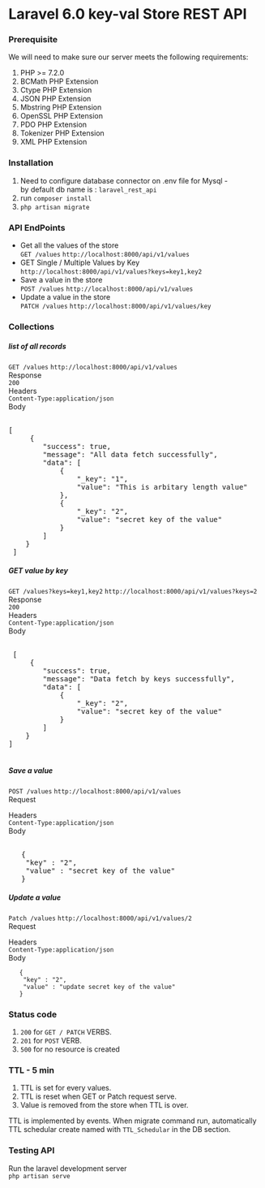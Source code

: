 # Laravel 6.0 key-val Store REST API


### Prerequisite
We will need to make sure our server meets the following requirements:
1. PHP >= 7.2.0
2. BCMath PHP Extension
3. Ctype PHP Extension
4. JSON PHP Extension
5. Mbstring PHP Extension
6. OpenSSL PHP Extension
7. PDO PHP Extension
8. Tokenizer PHP Extension
9. XML PHP Extension




### Installation

1. Need to configure database connector on .env file for Mysql - <br>
  by default db name is : `laravel_rest_api`
2. run `composer install`
3. `php artisan migrate`

### API EndPoints

* Get all the values of the store <br> 
   `GET /values` `http://localhost:8000/api/v1/values`
* GET Single / Multiple Values by Key <br />
  `http://localhost:8000/api/v1/values?keys=key1,key2`
* Save a value in the store <br> 
`POST /values` `http://localhost:8000/api/v1/values`
* Update a value in the store  <br>
`PATCH /values` `http://localhost:8000/api/v1/values/key`


### Collections
 ##### list of all records
 
 `GET /values` `http://localhost:8000/api/v1/values` <br>
 Response <br>
  `200` <Br>
 Headers <br>
 `Content-Type:application/json` <br>
 Body <br>
<pre> 
[
     {
        "success": true,
        "message": "All data fetch successfully",
        "data": [
            {
                "_key": "1",
                "value": "This is arbitary length value"
            },
            {
                "_key": "2",
                "value": "secret key of the value"
            }
        ]
    }
 ] 
</pre>



##### GET value by key
 
 `GET /values?keys=key1,key2` `http://localhost:8000/api/v1/values?keys=2` <br>
 Response <br>
  `200` <Br>
 Headers <br>
 `Content-Type:application/json` <br>
 Body <br>
<pre> 
 [
     {
        "success": true,
        "message": "Data fetch by keys successfully",
        "data": [
            {
                "_key": "2",
                "value": "secret key of the value"
            }
        ]
    }
]

</pre>

##### Save a value
 
 `POST /values` `http://localhost:8000/api/v1/values` <br>
Request <br>

 Headers <br>
 `Content-Type:application/json` <br>
 Body <br>
 <pre> 
   {
	"key" : "2",
	"value" : "secret key of the value"
   }
</pre>



##### Update a value
 
 `Patch /values` `http://localhost:8000/api/v1/values/2` <br>
Request <br>

 Headers <br>
 `Content-Type:application/json` <br>
 Body <br>
``` <pre> 
   {
	"key" : "2",
	"value" : "update secret key of the value"
   }
```
</pre>

### Status code
1. `200` for `GET / PATCH`  VERBS.
2. `201` for `POST` VERB.
3. `500` for no resource is created

### TTL - 5 min
1. TTL is set for every values. 
2. TTL is reset when GET or Patch request serve. 
3. Value is removed from the store when TTL is over.

TTL is implemented by events. When migrate command run, automatically TTL schedular create named with `TTL_Schedular` in the DB section.

### Testing API

Run the laravel development server <br>
`php artisan serve`
